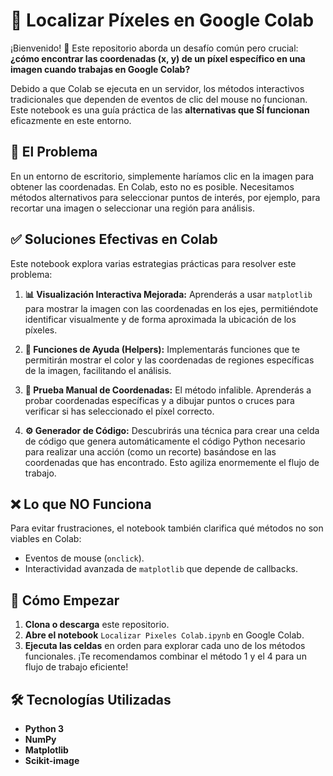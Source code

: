 # 📍 Localizar Píxeles en Google Colab

¡Bienvenido! 🚀 Este repositorio aborda un desafío común pero crucial: **¿cómo encontrar las coordenadas (x, y) de un píxel específico en una imagen cuando trabajas en Google Colab?**

Debido a que Colab se ejecuta en un servidor, los métodos interactivos tradicionales que dependen de eventos de clic del mouse no funcionan. Este notebook es una guía práctica de las **alternativas que SÍ funcionan** eficazmente en este entorno.

## 🤔 El Problema

En un entorno de escritorio, simplemente haríamos clic en la imagen para obtener las coordenadas. En Colab, esto no es posible. Necesitamos métodos alternativos para seleccionar puntos de interés, por ejemplo, para recortar una imagen o seleccionar una región para análisis.

## ✅ Soluciones Efectivas en Colab

Este notebook explora varias estrategias prácticas para resolver este problema:

1.  **📊 Visualización Interactiva Mejorada:** Aprenderás a usar `matplotlib` para mostrar la imagen con las coordenadas en los ejes, permitiéndote identificar visualmente y de forma aproximada la ubicación de los píxeles.

2.  **🧩 Funciones de Ayuda (Helpers):** Implementarás funciones que te permitirán mostrar el color y las coordenadas de regiones específicas de la imagen, facilitando el análisis.

3.  **🎯 Prueba Manual de Coordenadas:** El método infalible. Aprenderás a probar coordenadas específicas y a dibujar puntos o cruces para verificar si has seleccionado el píxel correcto.

4.  **⚙️ Generador de Código:** Descubrirás una técnica para crear una celda de código que genera automáticamente el código Python necesario para realizar una acción (como un recorte) basándose en las coordenadas que has encontrado. Esto agiliza enormemente el flujo de trabajo.

## ❌ Lo que NO Funciona

Para evitar frustraciones, el notebook también clarifica qué métodos no son viables en Colab:

* Eventos de mouse (`onclick`).
* Interactividad avanzada de `matplotlib` que depende de callbacks.

## 🚀 Cómo Empezar

1.  **Clona o descarga** este repositorio.
2.  **Abre el notebook** `Localizar Pixeles Colab.ipynb` en Google Colab.
3.  **Ejecuta las celdas** en orden para explorar cada uno de los métodos funcionales. ¡Te recomendamos combinar el método 1 y el 4 para un flujo de trabajo eficiente!

## 🛠️ Tecnologías Utilizadas

* **Python 3**
* **NumPy**
* **Matplotlib**
* **Scikit-image**